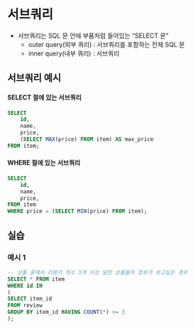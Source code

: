 # 서브쿼리 
* 서브쿼리는 SQL 문 안에 부품처럼 들어있는 “SELECT 문”
    * outer query(외부 쿼리) : 서브쿼리를 포함하는 전체 SQL 문
    * inner query(내부 쿼리) : 서브쿼리


## 서브쿼리 예시 
#### SELECT 절에 있는 서브쿼리 
```sql
SELECT 
    id, 
    name, 
    price,
    (SELECT MAX(price) FROM item) AS max_price
FROM item; 
```
#### WHERE 절에 있는 서브쿼리 
```sql
SELECT 
    id, 
    name, 
    price,
FROM item
WHERE price = (SELECT MIN(price) FROM item);
```

## 실습 
### 예시 1 
```sql 
-- 상품 중에서 리뷰가 최소 3개 이상 달린 상품들의 정보가 보고싶은 경우 
SELECT * FROM item 
WHERE id IN
(
SELECT item_id 
FROM review 
GROUP BY item_id HAVING COUNT(*) >= 3
);
```
